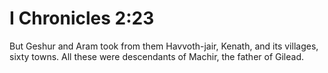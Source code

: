 # I Chronicles 2:23

But Geshur and Aram took from them Havvoth-jair, Kenath, and its villages, sixty towns. All these were descendants of Machir, the father of Gilead.
